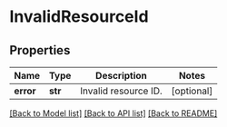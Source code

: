 # InvalidResourceId

## Properties
Name | Type | Description | Notes
------------ | ------------- | ------------- | -------------
**error** | **str** | Invalid resource ID. | [optional] 

[[Back to Model list]](../README.md#documentation-for-models) [[Back to API list]](../README.md#documentation-for-api-endpoints) [[Back to README]](../README.md)

